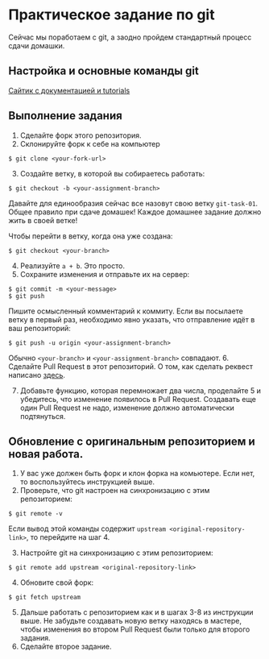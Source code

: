 # Практическое задание по git

Сейчас мы поработаем с git, а заодно пройдем стандартный процесс сдачи домашки.

## Настройка и основные команды git

[Сайтик с документацией и tutorials](https://git-scm.com/docs/gittutorial)

## Выполнение задания 

1. Сделайте форк этого репозитория.
2. Склонируйте форк к себе на компьютер

  ```
  $ git clone <your-fork-url>
  ```
 
3. Создайте ветку, в которой вы собираетесь работать:

  ```
  $ git checkout -b <your-assignment-branch>
  ```
Давайте для единообразия сейчас все назовут свою ветку `git-task-01`.
Общее правило при сдаче домашек! Каждое домашнее задание должно жить в своей ветке!

Чтобы перейти в ветку, когда она уже создана:

  ```
  $ git checkout <your-branch>
  ```

4. Реализуйте `a + b`. Это просто.
5. Сохраните изменения и отправьте их на сервер:

  ```
  $ git commit -m <your-message>
  $ git push
  ```
Пишите осмысленный комментарий к коммиту.
Если вы посылаете ветку в первый раз, необходимо явно указать, что отправление идёт в ваш репозиторий:

  ```
  $ git push -u origin <your-assignment-branch>
  ```

Обычно `<your-branch>` и `<your-assignment-branch>` совпадают.
6. Сделайте Pull Request в этот репозиторий. О том, как сделать реквест написано [здесь](https://help.github.com/articles/creating-a-pull-request/). 

7. Добавьте функцию, которая перемножает два числа, проделайте 5 и убедитесь, что изменение появилось в Pull Request. Создавать еще один Pull Request не надо, изменение должно автоматически подтянуться.

## Обновление с оригинальным репозиторием и новая работа.

1. У вас уже должен быть форк и клон форка на комьютере. Если нет, то воспользуйтесь инструкцией выше.
2. Проверьте, что git настроен на синхронизацию с этим репозиторием:

  ```
  $ git remote -v
  ```
  
  Если вывод этой команды содержит `upstream <original-repository-link>`, то перейдите на шаг 4.

3. Настройте git на синхронизацию с этим репозиторием:

  ```
  $ git remote add upstream <original-repository-link>
  ```
4. Обновите свой форк:

  ```
  $ git fetch upstream
  ```
5. Дальше работать с репозиторием как и в шагах 3-8 из инструкции выше. Не забудьте создавать новую ветку находясь в мастере, чтобы изменения во втором Pull Request были только для второго задания.
6. Сделайте второе задание.


